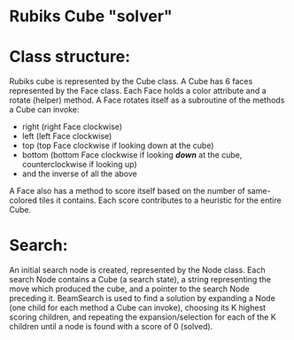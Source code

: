 # Rubiks Cube "solver"

# Class structure:
Rubiks cube is represented by the Cube class. A Cube has 6 faces represented by the Face class. 
Each Face holds a color attribute and a rotate (helper) method. A Face rotates itself as a subroutine of the methods a Cube can invoke: 
- right (right Face clockwise)
- left (left Face clockwise)
- top (top Face clockwise if looking down at the cube)
- bottom (bottom Face clockwise if looking *__down__* at the cube, counterclockwise if looking up)
- and the inverse of all the above

A Face also has a method to score itself based on the number of same-colored tiles it contains. Each score contributes to a heuristic for the entire Cube.

# Search:
An initial search node is created, represented by the Node class. Each search Node contains a Cube (a search state), a string representing the move which produced the cube, and a pointer to the search Node preceding it.
BeamSearch is used to find a solution by expanding a Node (one child for each method a Cube can invoke), choosing its K highest scoring children, and repeating the expansion/selection for each of the K children until a node is found with a score of 0 (solved).
